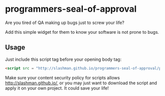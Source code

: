 # programmers-seal-of-approval

Are you tired of QA making up bugs just to screw your life? 

Add this simple widget for them to know your software is not prone to bugs.

## Usage

Just include this script tag before your opening body tag:

```html
<script src = "http://slashman.github.io/programmers-seal-of-approval/psoa.js"></script>
```

Make sure your content security policy for scripts allows http://slashman.github.io/, or you
may just want to download the script and apply it on your own project. It could save your life!